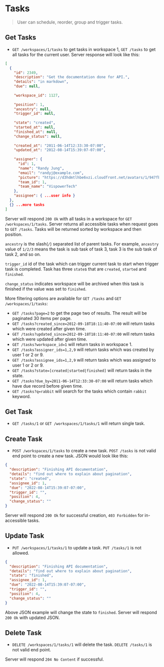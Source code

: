 Tasks
=================

> User can schedule, reorder, group and trigger tasks.

Get Tasks
-------------------

* `GET /workspaces/1/tasks` to get tasks in workspace 1, `GET /tasks` to get all tasks for the current user. Server response will look like this:

```json
[
  {
    "id": 2349,
    "description": "Get the documentation done for API.",
    "details": "in markdown",
    "due": null,
    
    "workspace_id": 1127,
    
    "position": 1,
    "ancestry": null,
    "trigger_id": null,
    
    "state": "created",
    "started_at": null,
    "finished_at": null,
    "change_status": null,
    
    "created_at": "2011-06-14T12:33:30-07:00",
    "updated_at": "2012-08-14T15:39:07-07:00",
    
    "assigner": {
      "id": 1,
      "name": "Randy Jung",
      "email": "randyj@example.com",
      "picture": "https://d3hdmtlhbe6vzi.cloudfront.net/avatars/1/947fbb3731d5e7b765a3c594be4c47ed.png",
      "team_id": 1,
      "team_name": "VispowerTech"
    },
    "assignee": { ...user info }
  },
  {} ...more tasks
]
```

Server will respond `200 Ok` with all tasks in a workspace for `GET /workspaces/1/tasks`. Server returns all accessible tasks when request goes to `GET /tasks`. Tasks will be returned sorted by workspace and then position.

`ancestry` is the slash(`/`) separated list of parent tasks. For example, `ancestry` value of `1/2/3` means the task is sub task of task 3, task 3 is the sub task of task 2, and so on.

`trigger_id` id of the task which can trigger current task to start when trigger task is completed.
Task has three `state`s that are `created`, `started` and `finished`.

`change_status` indicates workspace will be archived when this task is finished if the value was set to `finished`.

More filtering options are available for `GET /tasks` and `GET /workspaces/1/tasks`:

* `GET /tasks?page=2` to get the page two of results. The result will be paginated 30 items per page.
* `GET /tasks?created_since=2012-09-18T18:11:40-07:00` will return tasks which were created after given time.
* `GET /tasks?updated_since=2012-09-18T18:11:40-07:00` will return tasks which were updated after given time.
* `GET /tasks?workspace_id=1` will return tasks in workspace 1.
* `GET /tasks?assigner_ids=1,2,9` will return tasks which was created by user 1 or 2 or 9.
* `GET /tasks?assignee_ids=1,2,9` will return tasks which was assigned to user 1 or 2 or 9.
* `GET /tasks?state=[created|started|finished]` will return tasks in the state.
* `GET /tasks?due_by=2011-06-14T12:33:30-07:00` will return tasks which have due record before given time.
* `GET /tasks?q=rabbit` will search for the tasks which contain `rabbit` keyword.

Get Task
----------------

* `GET /tasks/1` or `GET /workspaces/1/tasks/1` will return single task.

Create Task
------------------

* `POST /workspaces/1/tasks` to create a new task. `POST /tasks` is not valid end point to create a new task. JSON would look like this:

```json
{
  "description": "Finishing API documentation",
  "details": "find out where to explain about pagination",
  "state": "created",
  "assignee_id": 1,
  "due": "2022-08-14T15:39:07-07:00",
  "trigger_id": "",
  "position": 4,
  "change_status": ""
}
```

Server will respond `200 Ok` for successful creation, `403 Forbidden` for in-accessible tasks.

Update Task
-------------------------

* `PUT /workspaces/1/tasks/1` to update a task. `PUT /tasks/1` is not allowed.

```json
{
  "description": "Finishing API documentation",
  "details": "find out where to explain about pagination",
  "state": "finished",
  "assignee_id": 1,
  "due": "2022-08-14T15:39:07-07:00",
  "trigger_id": "",
  "position": 4,
  "change_status": ""
}
```

Above JSON example will change the state to `finished`. Server will respond `200 Ok` with updated JSON.

Delete Task
---------------------

* `DELETE /workspaces/1/tasks/1` will delete the task. `DELETE /tasks/1` is not valid end point.

Server will respond `204 No Content` if successful.